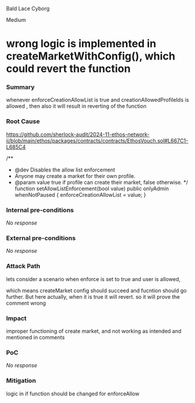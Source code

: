 Bald Lace Cyborg

Medium

# wrong logic is implemented in createMarketWithConfig(), which could revert the function

### Summary

whenever enforceCreationAllowList is true and creationAllowedProfileIds is allowed , then also it will result in reverting of the function

### Root Cause

https://github.com/sherlock-audit/2024-11-ethos-network-ii/blob/main/ethos/packages/contracts/contracts/EthosVouch.sol#L667C1-L685C4

/**
   * @dev Disables the allow list enforcement
   * Anyone may create a market for their own profile.
   * @param value true if profile can create their market, false otherwise.
   */
  function setAllowListEnforcement(bool value) public onlyAdmin whenNotPaused {
    enforceCreationAllowList = value;
  }


### Internal pre-conditions

_No response_

### External pre-conditions

_No response_

### Attack Path

lets consider a scenario when enforce is set to true and user is allowed,

which means createMarket config should succeed and fucntion should go further. But here actually, when it is true it will revert.
so it will prove the comment wrong

### Impact

improper functioning of create market, and not working as intended and mentioned in comments

### PoC

_No response_

### Mitigation

logic in if function should be changed for enforceAllow